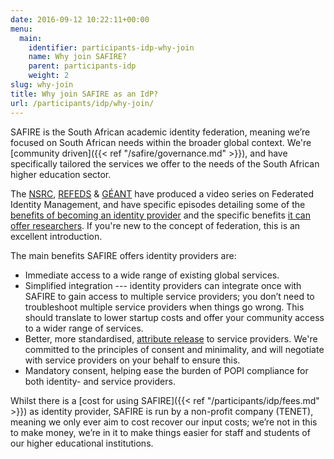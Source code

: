 ```yaml
---
date: 2016-09-12 10:22:11+00:00
menu:
  main:
    identifier: participants-idp-why-join
    name: Why join SAFIRE?
    parent: participants-idp
    weight: 2
slug: why-join
title: Why join SAFIRE as an IdP?
url: /participants/idp/why-join/
---
```


SAFIRE is the South African academic identity federation, meaning we’re focused on South African needs within the broader global context. We're [community driven]({{< ref "/safire/governance.md" >}}), and have specifically tailored the services we offer to the needs of the South African higher education sector.

The [NSRC](https://nsrc.org/), [REFEDS](https://refeds.org/) & [GÉANT](http://geant.org/) have produced a video series on Federated Identity Management, and have specific episodes detailing some of the [benefits of becoming an identity provider](https://learn.nsrc.org/fedidm/idfed) and the specific benefits [it can offer researchers](https://learn.nsrc.org/fedidm/iam_researchers). If you're new to the concept of federation, this is an excellent introduction.

The main benefits SAFIRE offers identity providers are:

  * Immediate access to a wide range of existing global services.
  * Simplified integration --- identity providers can integrate once with SAFIRE to gain access to multiple service providers; you don’t need to troubleshoot multiple service providers when things go wrong. This should translate to lower startup costs and offer your community access to a wider range of services.
  * Better, more standardised, [attribute release](/safire/policy/arp/) to service providers. We're committed to the principles of consent and minimality, and will negotiate with service providers on your behalf to ensure this.
  * Mandatory consent, helping ease the burden of POPI compliance for both identity- and service providers.

Whilst there is a [cost for using SAFIRE]({{< ref "/participants/idp/fees.md" >}}) as identity provider, SAFIRE is run by a non-profit company (TENET), meaning we only ever aim to cost recover our input costs; we’re not in this to make money, we’re in it to make things easier for staff and students of our higher educational institutions.
